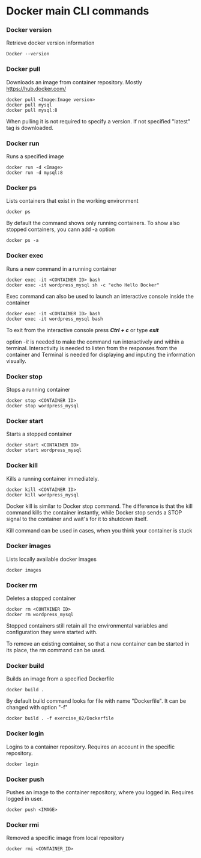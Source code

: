 # Docker main CLI commands

### Docker version

Retrieve docker version information

    Docker --version
    
### Docker pull

Downloads an image from container repository. Mostly https://hub.docker.com/

    docker pull <Image:Image version>
    docker pull mysql
    docker pull mysql:8
    
When pulling it is not required to specify a version. If not specified "latest" tag is downloaded.
    
### Docker run

Runs a specified image

    docker run -d <Image>
    docker run -d mysql:8
    
### Docker ps

Lists containers that exist in the working environment

    docker ps
    
By default the command shows only running containers. To show also stopped containers, you cann add -a option

    docker ps -a
    
### Docker exec

Runs a new command in a running container

    docker exec -it <CONTAINER ID> bash
    docker exec -it wordpress_mysql sh -c "echo Hello Docker"
    
Exec command can also be used to launch an interactive console inside the container

    docker exec -it <CONTAINER ID> bash
    docker exec -it wordpress_mysql bash
    
To exit from the interactive console press ***Ctrl + c*** or type ***exit***

option *-it* is needed to make the command run interactively and within a terminal.
Interactivity is needed to listen from the responses from the container and 
Terminal is needed for displaying and inputing the information visually.

### Docker stop

Stops a running container

    docker stop <CONTAINER ID>
    docker stop wordpress_mysql
    
### Docker start

Starts a stopped container

    docker start <CONTAINER ID>
    docker start wordpress_mysql
    
### Docker kill

Kills a running container immediately. 

    docker kill <CONTAINER ID>
    docker kill wordpress_mysql

Docker kill is similar to Docker stop command. The difference is that the kill command kills the container instantly,
while Docker stop sends a STOP signal to the container and wait's for it to shutdown itself.

Kill command can be used in cases, when you think your container is stuck
    
### Docker images

Lists locally available docker images

    docker images
    
### Docker rm
   
Deletes a stopped container

    docker rm <CONTAINER ID>
    docker rm wordpress_mysql
   
Stopped containers still retain all the environmental variables and configuration they were started with.

To remove an existing container, so that a new container can be started in its place, the rm command can be used.

### Docker build

Builds an image from a specified Dockerfile

    docker build .
    
By default build command looks for file with name "Dockerfile".
It can be changed with option "-f"

    docker build . -f exercise_02/Dockerfile

### Docker login

Logins to a container repository. Requires an account in the specific repository.  

    docker login 

### Docker push

Pushes an image to the container repository, where you logged in. Requires logged in user.

    docker push <IMAGE>
    
### Docker rmi

Removed a specific image from local repository

    docker rmi <CONTAINER_ID>





